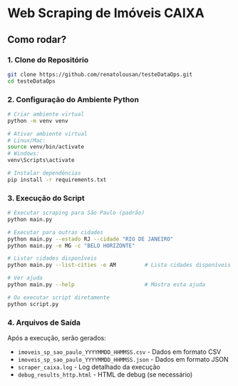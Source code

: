 # Web Scraping de Imóveis CAIXA

## Como rodar?

### 1. Clone do Repositório
```bash
git clone https://github.com/renatolousan/testeDataOps.git
cd testeDataOps
```

### 2. Configuração do Ambiente Python
```bash
# Criar ambiente virtual
python -m venv venv

# Ativar ambiente virtual
# Linux/Mac:
source venv/bin/activate
# Windows:
venv\Scripts\activate

# Instalar dependências
pip install -r requirements.txt
```

### 3. Execução do Script
```bash
# Executar scraping para São Paulo (padrão)
python main.py

# Executar para outras cidades
python main.py --estado RJ --cidade "RIO DE JANEIRO"
python main.py -e MG -c "BELO HORIZONTE"

# Listar cidades disponíveis
python main.py --list-cities -e AM         # Lista cidades disponíveis para AM

# Ver ajuda
python main.py --help                      # Mostra esta ajuda

# Ou executar script diretamente
python script.py
```

### 4. Arquivos de Saída
Após a execução, serão gerados:
- `imoveis_sp_sao_paulo_YYYYMMDD_HHMMSS.csv` - Dados em formato CSV
- `imoveis_sp_sao_paulo_YYYYMMDD_HHMMSS.json` - Dados em formato JSON
- `scraper_caixa.log` - Log detalhado da execução
- `debug_results_http.html` - HTML de debug (se necessário)
